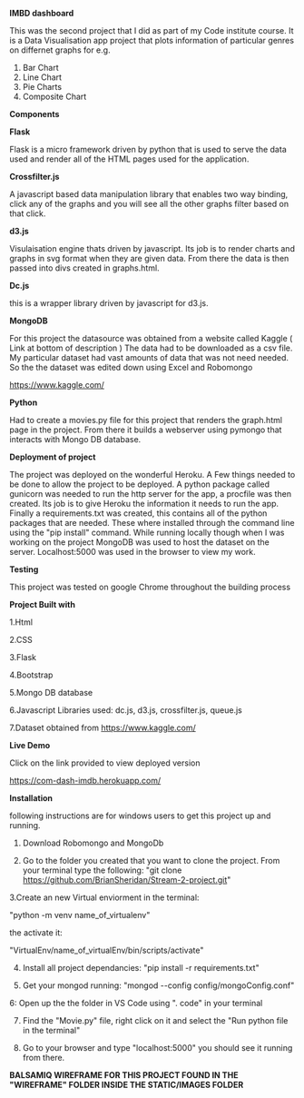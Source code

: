 **IMBD dashboard**

This was the second project that I did as part of my Code institute course. It is a Data Visualisation app project
that plots information of particular genres on differnet graphs for e.g.

1. Bar Chart
2. Line Chart
3. Pie Charts
4. Composite Chart

**Components**

**Flask**

Flask is a micro framework driven by python that is used to serve the data used and render all of the HTML pages
used for the application.

**Crossfilter.js**

A javascript based data manipulation library that enables two way binding, click any of the graphs and you
will see all the other graphs filter based on that click.

**d3.js**

Visulaisation engine thats driven by javascript. Its job is to render charts and graphs in svg format when they are given data.
From there the data is then passed into divs created in graphs.html.

**Dc.js**

this is a wrapper library driven by javascript for d3.js.

**MongoDB**

For this project the datasource was obtained from a website called Kaggle ( Link at bottom of description )
The data had to be downloaded as a csv file. My particular dataset had vast amounts of data that was not need needed.
So the the dataset was edited down using Excel and Robomongo

https://www.kaggle.com/

**Python**

Had to create a movies.py file for this project that renders the graph.html page in the project. From there
it builds a webserver using pymongo that interacts with Mongo DB database.

**Deployment of project**

The project was deployed on the wonderful Heroku. A Few things needed to be done to allow the
project to be deployed. A python package called gunicorn was needed to run the http server for the app, a procfile was
then created. Its job is to give Heroku the information it needs to run the app. Finally a requirements.txt was created, this contains 
all of the python packages that are needed. These where installed through the command line using the "pip install" command.
While running locally though when I was working on the project MongoDB was used to host the dataset on the server.
Localhost:5000 was used in the browser to view my work.

**Testing**

This project was tested on google Chrome throughout the building process

**Project Built with**

1.Html

2.CSS

3.Flask

4.Bootstrap

5.Mongo DB database

6.Javascript Libraries used: dc.js, d3.js, crossfilter.js, queue.js 

7.Dataset obtained from https://www.kaggle.com/

**Live Demo**

Click on the link provided to view deployed version

https://com-dash-imdb.herokuapp.com/

**Installation**

following instructions are for windows users to get this project up and running.

1. Download Robomongo and MongoDb

2. Go to the folder you created that you want to clone the project. From your terminal type the following:
   "git clone https://github.com/BrianSheridan/Stream-2-project.git"
   
3.Create an new Virtual enviorment in the terminal: 

"python -m venv name_of_virtualenv"

the activate it:

"VirtualEnv/name_of_virtualEnv/bin/scripts/activate"

4. Install all project dependancies: "pip install -r requirements.txt"

5. Get your mongod running: "mongod --config config/mongoConfig.conf"

6: Open up the the folder in VS Code using ". code" in your terminal

7. Find the "Movie.py" file, right click on it and select the "Run python file in the terminal"

8. Go to your browser and type "localhost:5000" you should see it running from there.

**BALSAMIQ WIREFRAME FOR THIS PROJECT FOUND IN THE "WIREFRAME" FOLDER INSIDE THE STATIC/IMAGES FOLDER**


  








